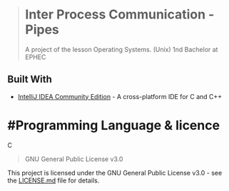 ># Inter Process Communication - Pipes
>
>A project of the lesson Operating Systems. (Unix) 1nd Bachelor at EPHEC 

## Built With

* [IntelliJ IDEA Community Edition](https://www.jetbrains.com/clion/) - A cross-platform IDE for C and C++

# #Programming Language & licence

C

> GNU General Public License v3.0

This project is licensed under the GNU General Public License v3.0 - see the [LICENSE.md](LICENSE.md) file for details.
